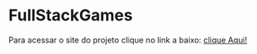 # FullStackGames

Para acessar o site do projeto clique no link a baixo:
[clique Aqui!](http://fullstackgames.infinityfreeapp.com/index.php)
